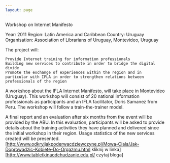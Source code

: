 ```yaml
---
layout: page
---
```


Workshop on Internet Manifesto

Year: 2011
Region: Latin America and Caribbean
Country: Uruguay
Organisation: Association of Librarians of Uruguay, Montevideo, Uruguay

The project will:

    Provide Internet training for information professionals
    Building new services to contribute in order to bridge the digital divide
    Promote the exchange of experiences within the region and in particular with IFLA in order to strengthen relations between professionals of the region

A workshop about the IFLA Internet Manifesto, will take place in Montevideo (Uruguay). This workshop will consist of 20 national information professionals as participants and an IFLA facilitator, Doris Samanez from Peru. The workshop will follow a train-the-trainer model.

A final report and an evaluation after six months from the event will be provided by the ABU. In this evaluation, participants will be asked to provide details about the training activities they have planned and delivered since the initial workshop in their region. Usage statistics of the new services created will be presented. 
[http://www.odkryjjakpoderwacdziewczyne.pl/Mowa-Ciala/Jak-Doprowadzic-Kobiete-Do-Orgazmu.html kliknij w linka] 
[http://www.tabletkinaodchudzanie.edu.pl/ czytaj bloga]
